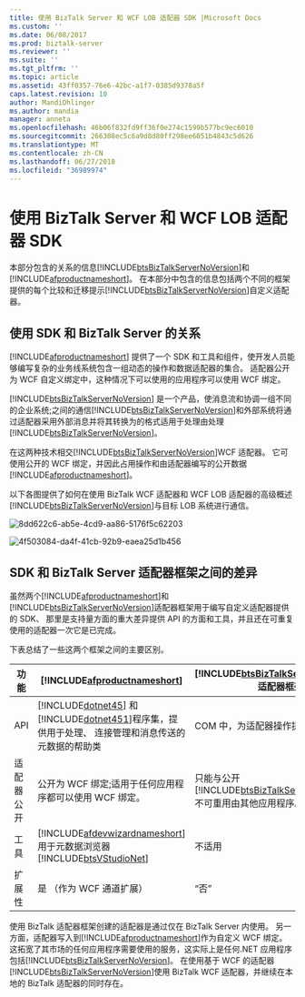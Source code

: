 ```yaml
---
title: 使用 BizTalk Server 和 WCF LOB 适配器 SDK |Microsoft Docs
ms.custom: ''
ms.date: 06/08/2017
ms.prod: biztalk-server
ms.reviewer: ''
ms.suite: ''
ms.tgt_pltfrm: ''
ms.topic: article
ms.assetid: 43ff0357-76e6-42bc-a1f7-0385d9378a5f
caps.latest.revision: 10
author: MandiOhlinger
ms.author: mandia
manager: anneta
ms.openlocfilehash: 46b06f832fd9ff36f0e274c1599b577bc9ec6010
ms.sourcegitcommit: 266308ec5c6a9d8d80ff298ee6051b4843c5d626
ms.translationtype: MT
ms.contentlocale: zh-CN
ms.lasthandoff: 06/27/2018
ms.locfileid: "36989974"
---
```

# <a name="using-biztalk-server-and-the-wcf-lob-adapter-sdk"></a>使用 BizTalk Server 和 WCF LOB 适配器 SDK
本部分包含的关系的信息[!INCLUDE[btsBizTalkServerNoVersion](../../includes/btsbiztalkservernoversion-md.md)]和[!INCLUDE[afproductnameshort](../../includes/afproductnameshort-md.md)]。 在本部分中包含的信息包括两个不同的框架提供的每个比较和迁移提示[!INCLUDE[btsBizTalkServerNoVersion](../../includes/btsbiztalkservernoversion-md.md)]自定义适配器。  

## <a name="relationship-with-the-sdk-and-biztalk-server"></a>使用 SDK 和 BizTalk Server 的关系
 [!INCLUDE[afproductnameshort](../../includes/afproductnameshort-md.md)] 提供了一个 SDK 和工具和组件，使开发人员能够编写复杂的业务线系统包含一组动态的操作和数据适配器的集合。 适配器公开为 WCF 自定义绑定中，这种情况下可以使用的应用程序可以使用 WCF 绑定。  

 [!INCLUDE[btsBizTalkServerNoVersion](../../includes/btsbiztalkservernoversion-md.md)] 是一个产品，使消息流和协调一组不同的企业系统;之间的通信[!INCLUDE[btsBizTalkServerNoVersion](../../includes/btsbiztalkservernoversion-md.md)]和外部系统将通过适配器采用外部消息并将其转换为的格式适用于处理由处理[!INCLUDE[btsBizTalkServerNoVersion](../../includes/btsbiztalkservernoversion-md.md)]。  

 在这两种技术相交[!INCLUDE[btsBizTalkServerNoVersion](../../includes/btsbiztalkservernoversion-md.md)]WCF 适配器。 它可使用公开的 WCF 绑定，并因此占用操作和由适配器编写的公开数据[!INCLUDE[afproductnameshort](../../includes/afproductnameshort-md.md)]。  

 以下各图提供了如何在使用 BizTalk WCF 适配器和 WCF LOB 适配器的高级概述[!INCLUDE[btsBizTalkServerNoVersion](../../includes/btsbiztalkservernoversion-md.md)]与目标 LOB 系统进行通信。  

 ![](../../adapters-and-accelerators/wcf-lob-adapter-sdk/media/8dd622c6-ab5e-4cd9-aa86-5176f5c62203.gif "8dd622c6-ab5e-4cd9-aa86-5176f5c62203")  

 ![](../../adapters-and-accelerators/wcf-lob-adapter-sdk/media/4f503084-da4f-41cb-92b9-eaea25d1b456.gif "4f503084-da4f-41cb-92b9-eaea25d1b456")  

## <a name="differences-between-the-sdk-and-the-biztalk-server-adapter-framework"></a>SDK 和 BizTalk Server 适配器框架之间的差异

虽然两个[!INCLUDE[afproductnameshort](../../includes/afproductnameshort-md.md)]和[!INCLUDE[btsBizTalkServerNoVersion](../../includes/btsbiztalkservernoversion-md.md)]适配器框架用于编写自定义适配器提供的 SDK、 那里是支持量方面的重大差异提供 API 的方面和工具，并且还在可重复使用的适配器一次它是已完成。  

 下表总结了一些这两个框架之间的主要区别。  


|     功能      |                                                                   [!INCLUDE[afproductnameshort](../../includes/afproductnameshort-md.md)]                                                                   |                  [!INCLUDE[btsBizTalkServerNoVersion](../../includes/btsbiztalkservernoversion-md.md)] 适配器框架                   |
|------------------|-------------------------------------------------------------------------------------------------------------------------------------------------------------------------------------------------------------|--------------------------------------------------------------------------------------------------------------------------------------------|
|       API        | [!INCLUDE[dotnet45](../../includes/dotnet45-md.md)] 和[!INCLUDE[dotnet451](../../includes/dotnet451-md.md)]程序集，提供用于处理、 连接管理和消息传送的元数据的帮助类 |                                            COM 中，为适配器操作提供基本支持。                                             |
| 适配器公开 |                                                            公开为 WCF 绑定;适用于任何应用程序都可以使用 WCF 绑定。                                                             | 只能与公开[!INCLUDE[btsBizTalkServerNoVersion](../../includes/btsbiztalkservernoversion-md.md)]; 不可重用由其他应用程序。 |
|      工具       |                       [!INCLUDE[afdevwizardnameshort](../../includes/afdevwizardnameshort-md.md)]用于元数据浏览器 [!INCLUDE[btsVStudioNet](../../includes/btsvstudionet-md.md)]                       |                                                                    不适用                                                                     |
|  扩展性   |                                                                                       是 （作为 WCF 通道扩展）                                                                                        |                                                                     “否”                                                                     |

 使用 BizTalk 适配器框架创建的适配器是通过仅在 BizTalk Server 内使用。 另一方面，适配器写入到[!INCLUDE[afproductnameshort](../../includes/afproductnameshort-md.md)]作为自定义 WCF 绑定。 这拓宽了其市场的任何应用程序需要使用的服务，这实际上是任何.NET 应用程序包括[!INCLUDE[btsBizTalkServerNoVersion](../../includes/btsbiztalkservernoversion-md.md)]。 在使用基于 WCF 的适配器[!INCLUDE[btsBizTalkServerNoVersion](../../includes/btsbiztalkservernoversion-md.md)]使用 BizTalk WCF 适配器，并继续在本地的 BizTalk 适配器的同时存在。 

